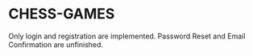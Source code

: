 # CHESS-GAMES

Only login and registration are implemented. Password Reset and Email Confirmation are unfinished.
